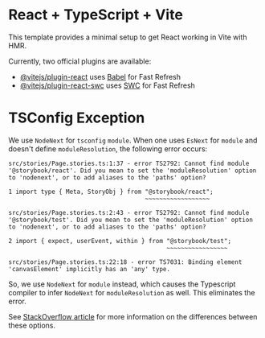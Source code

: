 # React + TypeScript + Vite

This template provides a minimal setup to get React working in Vite with HMR.

Currently, two official plugins are available:

- [@vitejs/plugin-react](https://github.com/vitejs/vite-plugin-react/blob/main/packages/plugin-react/README.md) uses [Babel](https://babeljs.io/) for Fast Refresh
- [@vitejs/plugin-react-swc](https://github.com/vitejs/vite-plugin-react-swc) uses [SWC](https://swc.rs/) for Fast Refresh

# TSConfig Exception

We use `NodeNext` for `tsconfig` `module`.
When one uses `EsNext` for `module` and doesn't define `moduleResolution`, the following error occurs:


```
src/stories/Page.stories.ts:1:37 - error TS2792: Cannot find module '@storybook/react'. Did you mean to set the 'moduleResolution' option to 'nodenext', or to add aliases to the 'paths' option?

1 import type { Meta, StoryObj } from "@storybook/react";
                                      ~~~~~~~~~~~~~~~~~~

src/stories/Page.stories.ts:2:43 - error TS2792: Cannot find module '@storybook/test'. Did you mean to set the 'moduleResolution' option to 'nodenext', or to add aliases to the 'paths' option?

2 import { expect, userEvent, within } from "@storybook/test";
                                            ~~~~~~~~~~~~~~~~~

src/stories/Page.stories.ts:22:18 - error TS7031: Binding element 'canvasElement' implicitly has an 'any' type.
```

So, we use `NodeNext` for `module` instead, which causes the Typescript compiler to infer `NodeNext` for `moduleResolution` as well. This eliminates the error.

See [StackOverflow article](https://stackoverflow.com/questions/71463698/why-we-need-nodenext-typescript-compiler-option-when-we-have-esnext) for more information on the differences between these options.
